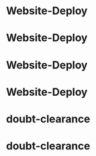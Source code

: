 # Website-Deploy
# Website-Deploy
# Website-Deploy
# Website-Deploy
# doubt-clearance
# doubt-clearance
